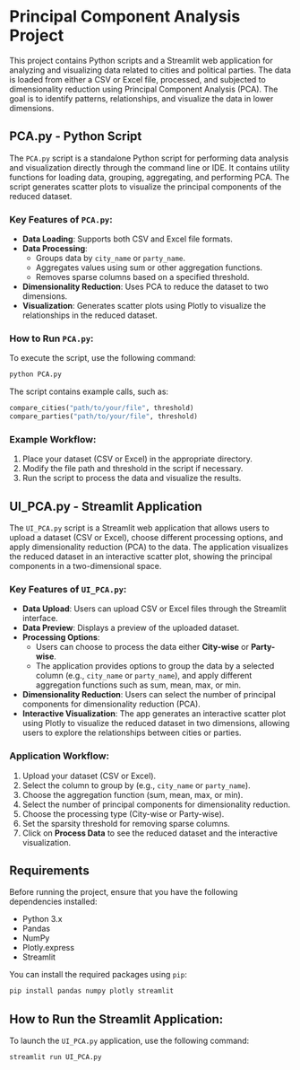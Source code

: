 # Principal Component Analysis Project

This project contains Python scripts and a Streamlit web application for analyzing and visualizing data related to cities and political parties. The data is loaded from either a CSV or Excel file, processed, and subjected to dimensionality reduction using Principal Component Analysis (PCA). The goal is to identify patterns, relationships, and visualize the data in lower dimensions.

## PCA.py - Python Script

The `PCA.py` script is a standalone Python script for performing data analysis and visualization directly through the command line or IDE. It contains utility functions for loading data, grouping, aggregating, and performing PCA. The script generates scatter plots to visualize the principal components of the reduced dataset.

### Key Features of `PCA.py`:

- **Data Loading**: Supports both CSV and Excel file formats.
- **Data Processing**:
  - Groups data by `city_name` or `party_name`.
  - Aggregates values using sum or other aggregation functions.
  - Removes sparse columns based on a specified threshold.
- **Dimensionality Reduction**: Uses PCA to reduce the dataset to two dimensions.
- **Visualization**: Generates scatter plots using Plotly to visualize the relationships in the reduced dataset.

### How to Run `PCA.py`:

To execute the script, use the following command:

```bash
python PCA.py
```

The script contains example calls, such as:

```python
compare_cities("path/to/your/file", threshold)
compare_parties("path/to/your/file", threshold)
```

### Example Workflow:
1. Place your dataset (CSV or Excel) in the appropriate directory.
2. Modify the file path and threshold in the script if necessary.
3. Run the script to process the data and visualize the results.


## UI_PCA.py - Streamlit Application

The `UI_PCA.py` script is a Streamlit web application that allows users to upload a dataset (CSV or Excel), choose different processing options, and apply dimensionality reduction (PCA) to the data. The application visualizes the reduced dataset in an interactive scatter plot, showing the principal components in a two-dimensional space.

### Key Features of `UI_PCA.py`:

- **Data Upload**: Users can upload CSV or Excel files through the Streamlit interface.
- **Data Preview**: Displays a preview of the uploaded dataset.
- **Processing Options**:
  - Users can choose to process the data either **City-wise** or **Party-wise**.
  - The application provides options to group the data by a selected column (e.g., `city_name` or `party_name`), and apply different aggregation functions such as sum, mean, max, or min.
- **Dimensionality Reduction**: Users can select the number of principal components for dimensionality reduction (PCA).
- **Interactive Visualization**: The app generates an interactive scatter plot using Plotly to visualize the reduced dataset in two dimensions, allowing users to explore the relationships between cities or parties.

### Application Workflow:
1. Upload your dataset (CSV or Excel).
2. Select the column to group by (e.g., `city_name` or `party_name`).
3. Choose the aggregation function (sum, mean, max, or min).
4. Select the number of principal components for dimensionality reduction.
5. Choose the processing type (City-wise or Party-wise).
6. Set the sparsity threshold for removing sparse columns.
7. Click on **Process Data** to see the reduced dataset and the interactive visualization.

## Requirements

Before running the project, ensure that you have the following dependencies installed:

- Python 3.x
- Pandas
- NumPy
- Plotly.express
- Streamlit

You can install the required packages using `pip`:

```bash
pip install pandas numpy plotly streamlit
```

## How to Run the Streamlit Application:

To launch the `UI_PCA.py` application, use the following command:

```bash
streamlit run UI_PCA.py
```

